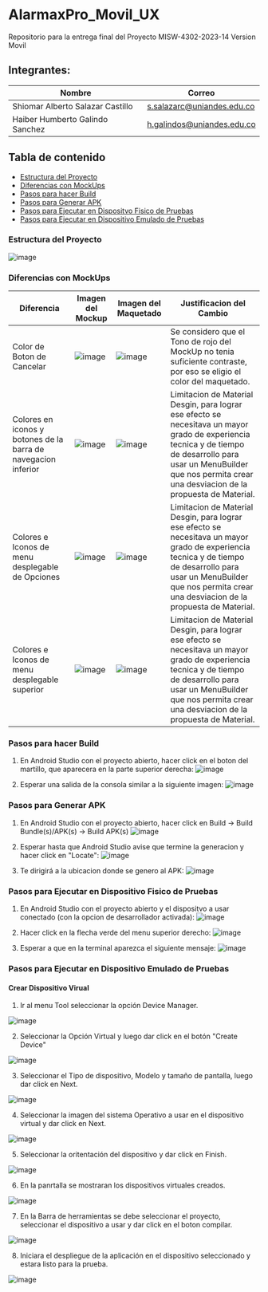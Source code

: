 # AlarmaxPro_Movil_UX
Repositorio para la entrega final del Proyecto MISW-4302-2023-14 Version Movil

## Integrantes:

|   Nombre                         |   Correo                      |
|----------------------------------|-------------------------------|
| Shiomar Alberto Salazar Castillo | s.salazarc@uniandes.edu.co    |
| Haiber Humberto Galindo Sanchez  | h.galindos@uniandes.edu.co    |

## Tabla de contenido
- [Estructura del Proyecto](#estructura-del-proyecto)
- [Diferencias con MockUps](#diferencias-con-mockups)
- [Pasos para hacer Build](#pasos-para-hacer-build)
- [Pasos para Generar APK](#pasos-para-generar-apk)
- [Pasos para Ejecutar en Dispositvo Fisico de Pruebas](#pasos-para-ejecutar-en-dispositivo-fisico-de-pruebas)
- [Pasos para Ejecutar en Dispositivo Emulado de Pruebas](#pasos-para-ejecutar-en-dispositivo-emulado-de-pruebas)

### Estructura del Proyecto
![image](https://github.com/shiomar-salazar/AlarmaxPro_Movil_UX/assets/111320185/e3f20d3d-990e-403e-9299-5142169244bc)

### Diferencias con MockUps

| Diferencia  | Imagen del Mockup | Imagen del Maquetado | Justificacion del Cambio |
|-------------|-------------------|----------------------|--------------------------|
| Color de Boton de Cancelar | ![image](https://github.com/shiomar-salazar/AlarmaxPro_Movil_UX/assets/111320185/06589d32-e923-48ba-8817-07f73364663e) | ![image](https://github.com/shiomar-salazar/AlarmaxPro_Movil_UX/assets/111320185/2650e7bf-ba84-451d-a68d-ec9c5ebb054c) | Se considero que el Tono de rojo del MockUp no tenia suficiente contraste, por eso se eligio el color del maquetado. |
| Colores en iconos y botones de la barra de navegacion inferior | ![image](https://github.com/shiomar-salazar/AlarmaxPro_Movil_UX/assets/111320185/6c9a6832-7fd1-498f-8fff-308e783e8f6c) | ![image](https://github.com/shiomar-salazar/AlarmaxPro_Movil_UX/assets/111320185/4b361190-5933-43cb-bf3f-131b1a3f8ff2) | Limitacion de Material Desgin, para lograr ese efecto se necesitava un mayor grado de experiencia tecnica y de tiempo de desarrollo para usar un MenuBuilder que nos permita crear una desviacion de la propuesta de Material. |
| Colores e Iconos de menu desplegable de Opciones | ![image](https://github.com/shiomar-salazar/AlarmaxPro_Movil_UX/assets/111320185/890ec660-cb21-4c29-aa8b-92cb1b56e015) | ![image](https://github.com/shiomar-salazar/AlarmaxPro_Movil_UX/assets/111320185/e2e67148-d0fe-4d3f-bcbb-c3a4881bcab3) | Limitacion de Material Desgin, para lograr ese efecto se necesitava un mayor grado de experiencia tecnica y de tiempo de desarrollo para usar un MenuBuilder que nos permita crear una desviacion de la propuesta de Material. |
| Colores e Iconos de menu desplegable superior | ![image](https://github.com/shiomar-salazar/AlarmaxPro_Movil_UX/assets/111320185/9fee28f1-0ad1-463e-abea-302a379ffa94) | ![image](https://github.com/shiomar-salazar/AlarmaxPro_Movil_UX/assets/111320185/a926c7e7-36c8-44db-bbd9-73684f8b17d7) | Limitacion de Material Desgin, para lograr ese efecto se necesitava un mayor grado de experiencia tecnica y de tiempo de desarrollo para usar un MenuBuilder que nos permita crear una desviacion de la propuesta de Material. |
  
### Pasos para hacer Build
1. En Android Studio con el proyecto abierto, hacer click en el boton del martillo, que aparecera en la parte superior derecha:
![image](https://user-images.githubusercontent.com/111320185/233865682-1ca9af38-93d0-4431-9a5b-7d350207dcf3.png)

2. Esperar una salida de la consola similar a la siguiente imagen:
![image](https://user-images.githubusercontent.com/111320185/233865668-8f7fb211-7f3d-466b-bf92-f685cb5f418c.png)

### Pasos para Generar APK
1. En Android Studio con el proyecto abierto, hacer click en Build -> Build Bundle(s)/APK(s) -> Build APK(s)
![image](https://user-images.githubusercontent.com/111320185/233865758-dbd50bf5-ea78-4ace-b8c2-d7c3729fb458.png)

2. Esperar hasta que Android Studio avise que termine la generacion y hacer click en "Locate":
![image](https://user-images.githubusercontent.com/111320185/233865815-5c5aff7b-c984-44c7-b1c2-52ca6c66c060.png)

3. Te dirigirá a la ubicacion donde se genero al APK:
![image](https://user-images.githubusercontent.com/111320185/233865897-c63c9890-b809-4566-b918-b48255c763e1.png)

### Pasos para Ejecutar en Dispositivo Fisico de Pruebas
1. En Android Studio con el proyecto abierto y el dispositvo a usar conectado (con la opcion de desarrollador activada):
![image](https://user-images.githubusercontent.com/111320185/233866031-0e14953a-3d34-4ee2-8408-bdea278d41b3.png)

2. Hacer click en la flecha verde del menu superior derecho:
![image](https://user-images.githubusercontent.com/111320185/233866050-726b2b33-1d10-4a1e-80ac-6466c5dc2c81.png)

3. Esperar a que en la terminal aparezca el siguiente mensaje:
![image](https://user-images.githubusercontent.com/111320185/233866097-3baf22e0-ac9e-461b-a4e3-43d5608373d0.png)

### Pasos para Ejecutar en Dispositivo Emulado de Pruebas
#### Crear Dispositivo Virual
1. Ir al menu Tool seleccionar la opción Device Manager.

![image](https://user-images.githubusercontent.com/65821560/235392026-e4e0b271-b9c3-4f3b-aad3-d4407338a730.png)

2. Seleccionar la Opción Virtual y luego dar click en el botón "Create Device"

![image](https://user-images.githubusercontent.com/65821560/235392155-7a760fac-4b16-47bb-8e19-6d8d11a92b8b.png)

3. Seleccionar el Tipo de dispositivo, Modelo y tamaño de pantalla, luego dar click en Next.

![image](https://user-images.githubusercontent.com/65821560/235392213-c3112663-1683-46b4-b6db-1314b7914d79.png)

4. Seleccionar la imagen del sistema Operativo a usar en el dispositivo virtual y dar click en Next.

![image](https://user-images.githubusercontent.com/65821560/235392267-cba3741e-4be2-4c08-bf9a-b8f4c7fcc6a2.png)

5. Seleccionar la oritentación del dispositivo y dar click en Finish.

![image](https://user-images.githubusercontent.com/65821560/235392388-b7753b2e-d719-4139-83e9-8a44b89c6823.png)

6. En la panrtalla se mostraran los dispositivos virtuales creados.

![image](https://user-images.githubusercontent.com/65821560/235392477-c5ac132c-c548-42c7-aaef-53bf3c63b576.png)

7. En la Barra de herramientas se debe seleccionar el proyecto, seleccionar el dispositivo a usar y dar click en el boton compilar.

![image](https://user-images.githubusercontent.com/65821560/235392561-111310d5-5c08-4462-86f2-d85fbdda010a.png)

8. Iniciara el despliegue de la aplicación en el dispositivo seleccionado y estara listo para la prueba.

![image](https://user-images.githubusercontent.com/65821560/235392625-71b12950-d05a-454d-b659-05c9a4ff3960.png)

